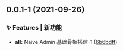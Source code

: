 ## 0.0.1-1 (2021-09-26)


### ✨ Features | 新功能

* **all:** Naive Admin 基础骨架搭建-1 ([6b6bdff](https://github.com/LLiuHuan/NaiveAdmin/commit/6b6bdff))



